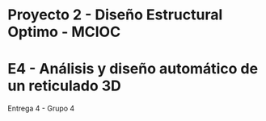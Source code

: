 # Proyecto 2 - Diseño Estructural Optimo - MCIOC
# E4 - Análisis y diseño automático de un reticulado 3D
Entrega 4 - Grupo 4
